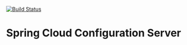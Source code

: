 [![Build Status](https://travis-ci.org/mpalourdio/ConfigServer.svg?branch=master)](https://travis-ci.org/mpalourdio/ConfigServer)

Spring Cloud Configuration Server
=================================

